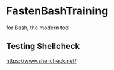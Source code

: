# FastenBashTraining
for Bash, the modern tool


## Testing Shellcheck
https://www.shellcheck.net/

